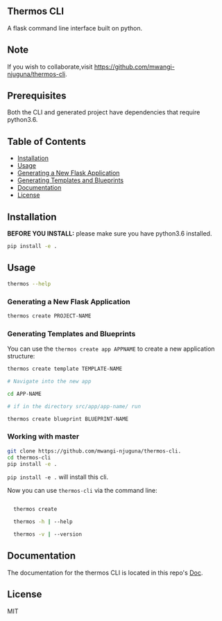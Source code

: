 ## Thermos CLI

A flask command line interface built on python. 

## Note

If you wish to collaborate,visit https://github.com/mwangi-njuguna/thermos-cli.


## Prerequisites

Both the CLI and generated project have dependencies that require python3.6.

## Table of Contents

* [Installation](#installation)
* [Usage](#usage)
* [Generating a New Flask Application](#generating-a-New-Flask-Application)
* [Generating Templates and Blueprints](#generating-Templates-and-Blueprints)
* [Documentation](#documentation)
* [License](#license)

## Installation

**BEFORE YOU INSTALL:** please make sure you have python3.6 installed.


```bash
pip install -e .
```

## Usage

```bash
thermos --help
```

### Generating a New Flask Application

```bash
thermos create PROJECT-NAME
```

### Generating Templates and Blueprints

You can use the `thermos create app APPNAME` to create a new application structure:

```bash
thermos create template TEMPLATE-NAME

# Navigate into the new app

cd APP-NAME

# if in the directory src/app/app-name/ run

thermos create blueprint BLUEPRINT-NAME

```

### Working with master

```bash
git clone https://github.com/mwangi-njuguna/thermos-cli.
cd thermos-cli
pip install -e .
```

`pip install -e .` will install this cli.

Now you can use `thermos-cli` via the command line:

```bash

  thermos create

  thermos -h | --help

  thermos -v | --version

```

## Documentation

The documentation for the thermos CLI is located in this repo's [Doc](https://github.com/mwangi-njuguna/thermos-cli/blob/thuita/DOC.md).

## License

MIT
